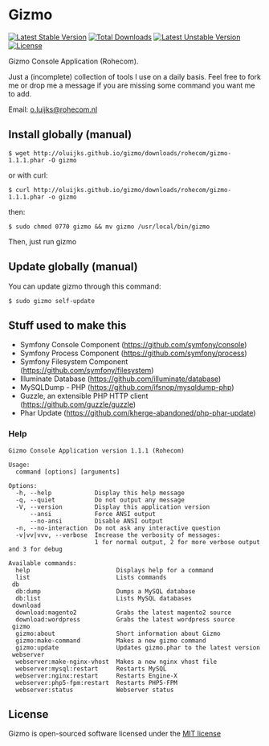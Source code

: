 # Gizmo

[![Latest Stable Version](https://poser.pugx.org/oluijks/gizmo/v/stable)](https://packagist.org/packages/oluijks/gizmo) [![Total Downloads](https://poser.pugx.org/oluijks/gizmo/downloads)](https://packagist.org/packages/oluijks/gizmo) [![Latest Unstable Version](https://poser.pugx.org/oluijks/gizmo/v/unstable)](https://packagist.org/packages/oluijks/gizmo) [![License](https://poser.pugx.org/oluijks/gizmo/license)](https://packagist.org/packages/oluijks/gizmo)

Gizmo Console Application (Rohecom).

Just a (incomplete) collection of tools I use on a daily basis. Feel free to fork me or drop me a message if you are missing some command you want me to add.

Email: <o.luijks@rohecom.nl>

## Install globally (manual)

    $ wget http://oluijks.github.io/gizmo/downloads/rohecom/gizmo-1.1.1.phar -O gizmo

or with curl:

    $ curl http://oluijks.github.io/gizmo/downloads/rohecom/gizmo-1.1.1.phar -o gizmo

then:

    $ sudo chmod 0770 gizmo && mv gizmo /usr/local/bin/gizmo

Then, just run gizmo

## Update globally (manual)

You can update gizmo through this command:

    $ sudo gizmo self-update

## Stuff used to make this
* Symfony Console Component (https://github.com/symfony/console)
* Symfony Process Component (https://github.com/symfony/process)
* Symfony Filesystem Component (https://github.com/symfony/filesystem)
* Illuminate Database (https://github.com/illuminate/database)
* MySQLDump - PHP (https://github.com/ifsnop/mysqldump-php)
* Guzzle, an extensible PHP HTTP client (https://github.com/guzzle/guzzle)
* Phar Update (https://github.com/kherge-abandoned/php-phar-update)

### Help

    Gizmo Console Application version 1.1.1 (Rohecom)

    Usage:
      command [options] [arguments]

    Options:
      -h, --help            Display this help message
      -q, --quiet           Do not output any message
      -V, --version         Display this application version
          --ansi            Force ANSI output
          --no-ansi         Disable ANSI output
      -n, --no-interaction  Do not ask any interactive question
      -v|vv|vvv, --verbose  Increase the verbosity of messages:
                            1 for normal output, 2 for more verbose output and 3 for debug

    Available commands:
      help                        Displays help for a command
      list                        Lists commands
     db
      db:dump                     Dumps a MySQL database
      db:list                     Lists MySQL databases
     download
      download:magento2           Grabs the latest magento2 source
      download:wordpress          Grabs the latest wordpress source
     gizmo
      gizmo:about                 Short information about Gizmo
      gizmo:make-command          Makes a new gizmo command
      gizmo:update                Updates gizmo.phar to the latest version
     webserver
      webserver:make-nginx-vhost  Makes a new nginx vhost file
      webserver:mysql:restart     Restarts MySQL
      webserver:nginx:restart     Restarts Engine-X
      webserver:php5-fpm:restart  Restarts PHP5-FPM
      webserver:status            Webserver status

## License

Gizmo is open-sourced software licensed under the [MIT license](http://opensource.org/licenses/MIT)
